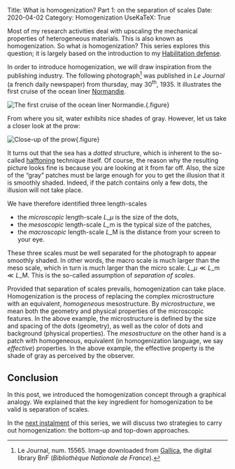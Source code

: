 Title: What is homogenization? Part 1: on the separation of scales
Date: 2020-04-02
Category: Homogenization
UseKaTeX: True

Most of my research activities deal with upscaling the mechanical
properties of heterogeneous materials. This is also known as
homogenization. So what *is* homogenization? This series explores this
question; it is largely based on the introduction to my [Habilitation
defense](file:./20171117-Announcing_the_defense_of_my_habilitation.org).

In order to introduce homogenization, we will draw inspiration from
the publishing industry. The following photograph[^1] was published
in *Le Journal* (a french daily newspaper) from thursday, may
30<sup>th</sup>, 1935. It illustrates the first cruise of the ocean
liner [Normandie](https://en.wikipedia.org/wiki/SS_Normandie).

![The first cruise of the ocean liner Normandie.]({static}What_is_homogenization/Normandie.jpg){.figure}

From where you sit, water exhibits nice shades of gray. However, let
us take a closer look at the prow:

![Close-up of the prow]({static}What_is_homogenization/Normandie-400x300.png){.figure}

It turns out that the sea has a *dotted* structure, which is inherent
to the so-called [halftoning](https://en.wikipedia.org/wiki/Halftone)
technique itself. Of course, the reason why the resulting picture
looks fine is because you are looking at it from far off. Also, the
size of the “gray” patches must be large enough for you to get the
illusion that it is smoothly shaded. Indeed, if the patch contains
only a few dots, the illusion will not take place.

We have therefore identified three length-scales

- the *microscopic* length-scale $L\_\mu$ is the size of the dots,
- the *mesoscopic* length-scale $L\_{\mathrm{m}}$ is the typical size
  of the patches,
- the *macroscopic* length-scale $L\_{\mathrm{M}}$ is the distance
  from your screen to your eye.

These three scales must be well separated for the photograph to appear
smoothly shaded. In other words, the macro scale is much larger than
the meso scale, which in turn is much larger than the micro scale:
$L\_{\mu} \ll L\_{\mathrm{m}} \ll L\_{\mathrm{M}}$. This is the
so-called assumption of *separation of scales*.

Provided that separation of scales prevails, homogenization can take
place. Homogenization is the process of replacing the complex
microstructure with an equivalent, *homogeneous* mesostructure. By
*microstructure*, we mean both the geometry and physical properties of
the microscopic features. In the above example, the microstructure is
defined by the size and spacing of the dots (geometry), as well as the
color of dots and background (physical properties). The
*mesostructure* on the other hand is a patch with homogeneous,
equivalent (in homogenization language, we say *effective*)
properties. In the above example, the effective property is the shade
of gray as perceived by the observer.

## Conclusion

In this post, we introduced the homogenization concept through a
graphical analogy. We explained that the key ingredient for
homogenization to be valid is separation of scales.

In the [next
instalment]({filename}20200408-What_is_homogenization-02.md) of this
series, we will discuss two strategies to carry out homogenization:
the bottom-up and top-down approaches.

[^1]: Le Journal, num. 15565. Image downloaded from [Gallica](https://gallica.bnf.fr/ark:/12148/bpt6k7632229g), the digital library BnF (*Bibliothèque Nationale de France*).

<!-- -*- coding: utf-8; fill-column: 80 -*- -->

